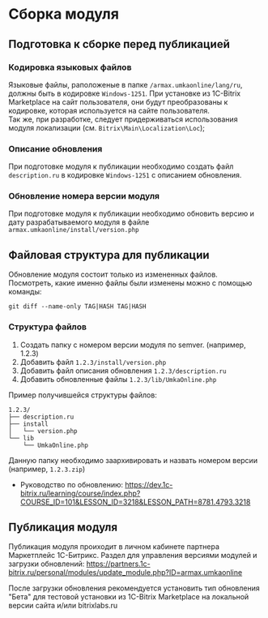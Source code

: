 # Сборка модуля

## Подготовка к сборке перед публикацией

### Кодировка языковых файлов

Языковые файлы, раположеные в папке `/armax.umkaonline/lang/ru`, должны быть в кодировке `Windows-1251`. При установке из 1C-Bitrix Marketplace на сайт пользователя, они будут преобразованы к кодировке, которая используется на сайте пользователя.  
Так же, при разработке, следует придерживаться использования модуля локализации (см. `Bitrix\Main\Localization\Loc`);

### Описание обновления

При подготовке модуля к публикации необходимо создать файл `description.ru` в кодировке `Windows-1251` с описанием обновления.

### Обновление номера версии модуля

При подготовке модуля к публикации необходимо обновить версию и дату разрабатываемого модуля в файле `armax.umkaonline/install/version.php`

## Файловая структура для публикации

Обновление модуля состоит только из измененных файлов.  
Посмотреть, какие именно файлы были изменены можно с помощью команды:

```
git diff --name-only TAG|HASH TAG|HASH
```

### Структура файлов

1. Создать папку с номером версии модуля по semver. (например, 1.2.3)
2. Добавить файл `1.2.3/install/version.php`
3. Добавить файл описания обновления `1.2.3/description.ru`
4. Добавить обновленные файлы `1.2.3/lib/UmkaOnline.php`

Пример получившейся структуры файлов:

```
1.2.3/
├── description.ru
├── install
│   └── version.php
└── lib
    └── UmkaOnline.php
```

Данную папку необходимо заархивировать и назвать номером версии (например, `1.2.3.zip`)

- Руководство по обновлению: https://dev.1c-bitrix.ru/learning/course/index.php?COURSE_ID=101&LESSON_ID=3218&LESSON_PATH=8781.4793.3218

## Публикация модуля

Публикация модуля проиходит в личном кабинете партнера Маркетплейс 1С-Битрикс.
Раздел для управления версиями модулей и загрузки обновлений: https://partners.1c-bitrix.ru/personal/modules/update_module.php?ID=armax.umkaonline

После загрузки обновления рекомендуется установить тип обновления "Бета" для тестовой установки из 1C-Bitrix Marketplace на локальной версии сайта и/или bitrixlabs.ru
